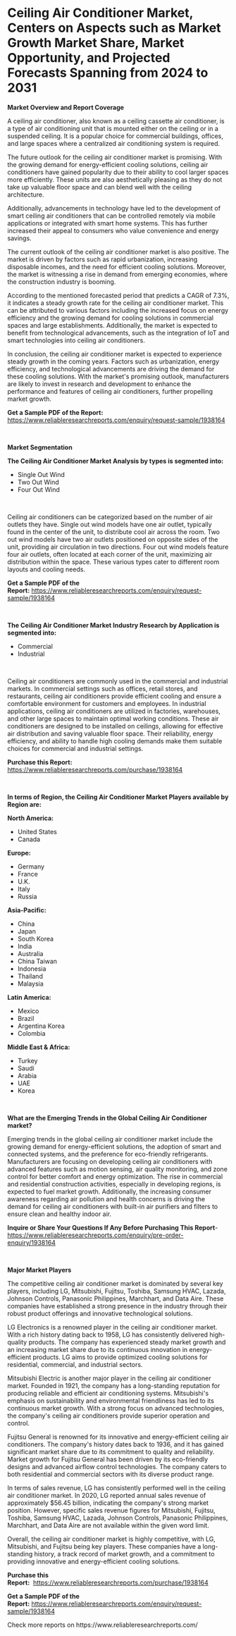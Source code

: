 <p><h1>Ceiling Air Conditioner Market, Centers on Aspects such as Market Growth Market Share, Market Opportunity, and Projected Forecasts Spanning from 2024 to 2031</h1></p><p><strong>Market Overview and Report Coverage</strong></p>
<p><p>A ceiling air conditioner, also known as a ceiling cassette air conditioner, is a type of air conditioning unit that is mounted either on the ceiling or in a suspended ceiling. It is a popular choice for commercial buildings, offices, and large spaces where a centralized air conditioning system is required.</p><p>The future outlook for the ceiling air conditioner market is promising. With the growing demand for energy-efficient cooling solutions, ceiling air conditioners have gained popularity due to their ability to cool larger spaces more efficiently. These units are also aesthetically pleasing as they do not take up valuable floor space and can blend well with the ceiling architecture.</p><p>Additionally, advancements in technology have led to the development of smart ceiling air conditioners that can be controlled remotely via mobile applications or integrated with smart home systems. This has further increased their appeal to consumers who value convenience and energy savings.</p><p>The current outlook of the ceiling air conditioner market is also positive. The market is driven by factors such as rapid urbanization, increasing disposable incomes, and the need for efficient cooling solutions. Moreover, the market is witnessing a rise in demand from emerging economies, where the construction industry is booming.</p><p>According to the mentioned forecasted period that predicts a CAGR of 7.3%, it indicates a steady growth rate for the ceiling air conditioner market. This can be attributed to various factors including the increased focus on energy efficiency and the growing demand for cooling solutions in commercial spaces and large establishments. Additionally, the market is expected to benefit from technological advancements, such as the integration of IoT and smart technologies into ceiling air conditioners.</p><p>In conclusion, the ceiling air conditioner market is expected to experience steady growth in the coming years. Factors such as urbanization, energy efficiency, and technological advancements are driving the demand for these cooling solutions. With the market's promising outlook, manufacturers are likely to invest in research and development to enhance the performance and features of ceiling air conditioners, further propelling market growth.</p></p>
<p><strong>Get a Sample PDF of the Report:</strong> <a href="https://www.reliableresearchreports.com/enquiry/request-sample/1938164">https://www.reliableresearchreports.com/enquiry/request-sample/1938164</a></p>
<p>&nbsp;</p>
<p><strong>Market Segmentation</strong></p>
<p><strong>The Ceiling Air Conditioner Market Analysis by types is segmented into:</strong></p>
<p><ul><li>Single Out Wind</li><li>Two Out Wind</li><li>Four Out Wind</li></ul></p>
<p>&nbsp;</p>
<p><p>Ceiling air conditioners can be categorized based on the number of air outlets they have. Single out wind models have one air outlet, typically found in the center of the unit, to distribute cool air across the room. Two out wind models have two air outlets positioned on opposite sides of the unit, providing air circulation in two directions. Four out wind models feature four air outlets, often located at each corner of the unit, maximizing air distribution within the space. These various types cater to different room layouts and cooling needs.</p></p>
<p><strong>Get a Sample PDF of the Report:</strong>&nbsp;<a href="https://www.reliableresearchreports.com/enquiry/request-sample/1938164">https://www.reliableresearchreports.com/enquiry/request-sample/1938164</a></p>
<p>&nbsp;</p>
<p><strong>The Ceiling Air Conditioner Market Industry Research by Application is segmented into:</strong></p>
<p><ul><li>Commercial</li><li>Industrial</li></ul></p>
<p>&nbsp;</p>
<p><p>Ceiling air conditioners are commonly used in the commercial and industrial markets. In commercial settings such as offices, retail stores, and restaurants, ceiling air conditioners provide efficient cooling and ensure a comfortable environment for customers and employees. In industrial applications, ceiling air conditioners are utilized in factories, warehouses, and other large spaces to maintain optimal working conditions. These air conditioners are designed to be installed on ceilings, allowing for effective air distribution and saving valuable floor space. Their reliability, energy efficiency, and ability to handle high cooling demands make them suitable choices for commercial and industrial settings.</p></p>
<p><strong>Purchase this Report:</strong>&nbsp; <a href="https://www.reliableresearchreports.com/purchase/1938164">https://www.reliableresearchreports.com/purchase/1938164</a></p>
<p>&nbsp;</p>
<p><strong>In terms of Region, the Ceiling Air Conditioner Market Players available by Region are:</strong></p>
<p>
    <p> <strong> North America: </strong>
        <ul>
            <li>United States</li>
            <li>Canada</li>
        </ul>
        </p> 
    <p> <strong> Europe: </strong>
        <ul>
            <li>Germany</li>
            <li>France</li>
            <li>U.K.</li>
            <li>Italy</li>
            <li>Russia</li>
        </ul>
        </p> 
    <p> <strong> Asia-Pacific: </strong>
        <ul>
            <li>China</li>
            <li>Japan</li>
            <li>South Korea</li>
            <li>India</li>
            <li>Australia</li>
            <li>China Taiwan</li>
            <li>Indonesia</li>
            <li>Thailand</li>
            <li>Malaysia</li>
        </ul>
        </p> 
    <p> <strong> Latin America: </strong>
        <ul>
            <li>Mexico</li>
            <li>Brazil</li>
            <li>Argentina Korea</li>
            <li>Colombia</li>
        </ul>
        </p> 
    <p> <strong> Middle East & Africa: </strong>
        <ul>
            <li>Turkey</li>
            <li>Saudi</li>
            <li>Arabia</li>
            <li>UAE</li>
            <li>Korea</li>
        </ul>
    </p>
    </p>
<p>&nbsp;</p>
<p><strong>What are the Emerging Trends in the Global Ceiling Air Conditioner market?</strong></p>
<p><p>Emerging trends in the global ceiling air conditioner market include the growing demand for energy-efficient solutions, the adoption of smart and connected systems, and the preference for eco-friendly refrigerants. Manufacturers are focusing on developing ceiling air conditioners with advanced features such as motion sensing, air quality monitoring, and zone control for better comfort and energy optimization. The rise in commercial and residential construction activities, especially in developing regions, is expected to fuel market growth. Additionally, the increasing consumer awareness regarding air pollution and health concerns is driving the demand for ceiling air conditioners with built-in air purifiers and filters to ensure clean and healthy indoor air.</p></p>
<p><strong>Inquire or Share Your Questions If Any Before Purchasing This Report</strong>- <a href="https://www.reliableresearchreports.com/enquiry/pre-order-enquiry/1938164">https://www.reliableresearchreports.com/enquiry/pre-order-enquiry/1938164</a></p>
<p>&nbsp;</p>
<p><strong>Major Market Players</strong></p>
<p><p>The competitive ceiling air conditioner market is dominated by several key players, including LG, Mitsubishi, Fujitsu, Toshiba, Samsung HVAC, Lazada, Johnson Controls, Panasonic Philippines, Marchhart, and Data Aire. These companies have established a strong presence in the industry through their robust product offerings and innovative technological solutions.</p><p>LG Electronics is a renowned player in the ceiling air conditioner market. With a rich history dating back to 1958, LG has consistently delivered high-quality products. The company has experienced steady market growth and an increasing market share due to its continuous innovation in energy-efficient products. LG aims to provide optimized cooling solutions for residential, commercial, and industrial sectors.</p><p>Mitsubishi Electric is another major player in the ceiling air conditioner market. Founded in 1921, the company has a long-standing reputation for producing reliable and efficient air conditioning systems. Mitsubishi's emphasis on sustainability and environmental friendliness has led to its continuous market growth. With a strong focus on advanced technologies, the company's ceiling air conditioners provide superior operation and control.</p><p>Fujitsu General is renowned for its innovative and energy-efficient ceiling air conditioners. The company's history dates back to 1936, and it has gained significant market share due to its commitment to quality and reliability. Market growth for Fujitsu General has been driven by its eco-friendly designs and advanced airflow control technologies. The company caters to both residential and commercial sectors with its diverse product range.</p><p>In terms of sales revenue, LG has consistently performed well in the ceiling air conditioner market. In 2020, LG reported annual sales revenue of approximately $56.45 billion, indicating the company's strong market position. However, specific sales revenue figures for Mitsubishi, Fujitsu, Toshiba, Samsung HVAC, Lazada, Johnson Controls, Panasonic Philippines, Marchhart, and Data Aire are not available within the given word limit.</p><p>Overall, the ceiling air conditioner market is highly competitive, with LG, Mitsubishi, and Fujitsu being key players. These companies have a long-standing history, a track record of market growth, and a commitment to providing innovative and energy-efficient cooling solutions.</p></p>
<p><strong>Purchase this Report:</strong>&nbsp;&nbsp;<a href="https://www.reliableresearchreports.com/purchase/1938164">https://www.reliableresearchreports.com/purchase/1938164</a></p>
<p></p>
<p><strong>Get a Sample PDF of the Report:</strong>&nbsp;<a href="https://www.reliableresearchreports.com/enquiry/request-sample/1938164">https://www.reliableresearchreports.com/enquiry/request-sample/1938164</a></p>
<p>Check more reports on https://www.reliableresearchreports.com/</p>